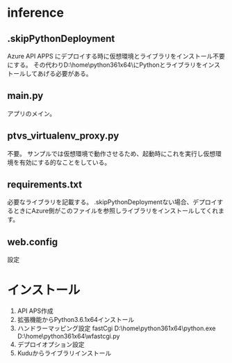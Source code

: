 # inference

##  .skipPythonDeployment
Azure API APPS にデプロイする時に仮想環境とライブラリをインストール不要にする。
その代わりD:\home\python361x64\にPythonとライブラリをインストールしてあげる必要がある。

##  main.py
アプリのメイン。

##  ptvs_virtualenv_proxy.py
不要。
サンプルでは仮想環境で動作させるため、起動時にこれを実行し仮想環境を有効にする的なことをしている。

##  requirements.txt
必要なライブラリを記載する。
.skipPythonDeploymentない場合、デプロイするときにAzure側がこのファイルを参照しライブラリをインストールしてくれます。

##  web.config
設定

# インストール
1. API APS作成
2. 拡張機能からPython3.6.1x64インストール
3. ハンドラーマッピング設定
fastCgi D:\home\python361x64\python.exe D:\home\python361x64\wfastcgi.py
4. デプロイオプション設定
5. Kuduからライブラリインストール
